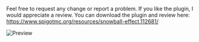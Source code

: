 Feel free to request any change or report a problem. If you like the plugin, I would appreciate a review.
You can download the plugin and review here: https://www.spigotmc.org/resources/snowball-effect.112681/

![Preview](https://i.imgur.com/FWU2JEu.png)
